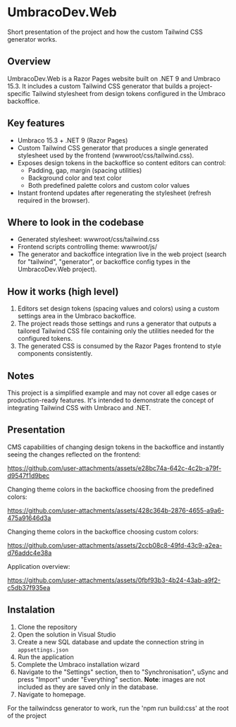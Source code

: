 # UmbracoDev.Web

Short presentation of the project and how the custom Tailwind CSS generator works.

## Overview

UmbracoDev.Web is a Razor Pages website built on .NET 9 and Umbraco 15.3. It includes a custom Tailwind CSS generator that builds a project-specific Tailwind stylesheet from design tokens configured in the Umbraco backoffice.

## Key features

- Umbraco 15.3 + .NET 9 (Razor Pages)
- Custom Tailwind CSS generator that produces a single generated stylesheet used by the frontend (wwwroot/css/tailwind.css).
- Exposes design tokens in the backoffice so content editors can control:
  - Padding, gap, margin (spacing utilities)
  - Background color and text color
  - Both predefined palette colors and custom color values
- Instant frontend updates after regenerating the stylesheet (refresh required in the browser).

## Where to look in the codebase

- Generated stylesheet: wwwroot/css/tailwind.css
- Frontend scripts controlling theme: wwwroot/js/
- The generator and backoffice integration live in the web project (search for "tailwind", "generator", or backoffice config types in the UmbracoDev.Web project).

## How it works (high level)

1. Editors set design tokens (spacing values and colors) using a custom settings area in the Umbraco backoffice.
2. The project reads those settings and runs a generator that outputs a tailored Tailwind CSS file containing only the utilities needed for the configured tokens.
3. The generated CSS is consumed by the Razor Pages frontend to style components consistently.

## Notes

This project is a simplified example and may not cover all edge cases or production-ready features.
It's intended to demonstrate the concept of integrating Tailwind CSS with Umbraco and .NET.

## Presentation

CMS capabilities of changing design tokens in the backoffice and instantly seeing the changes reflected on the frontend:

https://github.com/user-attachments/assets/e28bc74a-642c-4c2b-a79f-d9547f1d9bec

Changing theme colors in the backoffice choosing from the predefined colors:

https://github.com/user-attachments/assets/428c364b-2876-4655-a9a6-475a91646d3a

Changing theme colors in the backoffice choosing custom colors:

https://github.com/user-attachments/assets/2ccb08c8-49fd-43c9-a2ea-d76addc4e38a

Application overview:

https://github.com/user-attachments/assets/0fbf93b3-4b24-43ab-a9f2-c5db37f935ea

## Instalation

1. Clone the repository
2. Open the solution in Visual Studio
3. Create a new SQL database and update the connection string in `appsettings.json`
4. Run the application
5. Complete the Umbraco installation wizard
6. Navigate to the "Settings" section, then to "Synchronisation", uSync and press "Import" under "Everything" section. **Note**: images are not included as they are saved only in the database.
7. Navigate to homepage.

For the tailwindcss generator to work, run the 'npm run build:css' at the root of the project
